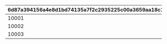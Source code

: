 |6d87a394156a4e8d1bd74135a7f2c2935225c00a3659aa18c1719112ff9c43ed|551ae1e3768daa777782592feb2cb022e10f9a90a108821a1eb547bd5e3559e0|
| --- | --- |
|10001|10002|
|10002|10003|
|10003|10003|